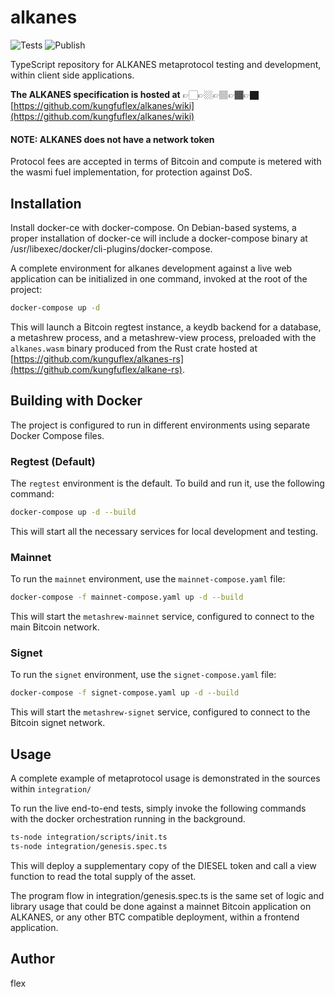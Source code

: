 # alkanes

![Tests](https://img.shields.io/github/actions/workflow/status/AssemblyScript/assemblyscript/test.yml?branch=main&label=test&logo=github)
![Publish](https://img.shields.io/github/actions/workflow/status/AssemblyScript/assemblyscript/publish.yml?branch=main&label=publish&logo=github)

TypeScript repository for ALKANES metaprotocol testing and development, within client side applications.

**The ALKANES specification is hosted at** 👉🏻👉🏼👉🏽👉🏾👉🏿 [https://github.com/kungfuflex/alkanes/wiki](https://github.com/kungfuflex/alkanes/wiki)

#### NOTE: ALKANES does not have a network token

Protocol fees are accepted in terms of Bitcoin and compute is metered with the wasmi fuel implementation, for protection against DoS.

## Installation

Install docker-ce with docker-compose. On Debian-based systems, a proper installation of docker-ce will include a docker-compose binary at /usr/libexec/docker/cli-plugins/docker-compose.

A complete environment for alkanes development against a live web application can be initialized in one command, invoked at the root of the project:

```sh
docker-compose up -d
```

This will launch a Bitcoin regtest instance, a keydb backend for a database, a metashrew process, and a metashrew-view process, preloaded with the `alkanes.wasm` binary produced from the Rust crate hosted at [https://github.com/kunguflex/alkanes-rs](https://github.com/kungfuflex/alkane-rs).

## Building with Docker

The project is configured to run in different environments using separate Docker Compose files.

### Regtest (Default)

The `regtest` environment is the default. To build and run it, use the following command:

```sh
docker-compose up -d --build
```

This will start all the necessary services for local development and testing.

### Mainnet

To run the `mainnet` environment, use the `mainnet-compose.yaml` file:

```sh
docker-compose -f mainnet-compose.yaml up -d --build
```

This will start the `metashrew-mainnet` service, configured to connect to the main Bitcoin network.

### Signet

To run the `signet` environment, use the `signet-compose.yaml` file:

```sh
docker-compose -f signet-compose.yaml up -d --build
```

This will start the `metashrew-signet` service, configured to connect to the Bitcoin signet network.

## Usage

A complete example of metaprotocol usage is demonstrated in the sources within `integration/`

To run the live end-to-end tests, simply invoke the following commands with the docker orchestration running in the background.

```sh
ts-node integration/scripts/init.ts
ts-node integration/genesis.spec.ts
```

This will deploy a supplementary copy of the DIESEL token and call a view function to read the total supply of the asset.

The program flow in integration/genesis.spec.ts is the same set of logic and library usage that could be done against a mainnet Bitcoin application on ALKANES, or any other BTC compatible deployment, within a frontend application.


## Author

flex

